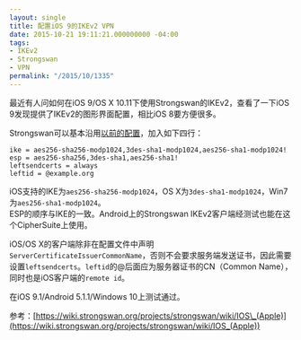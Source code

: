 ```yaml
---
layout: single
title: 配置iOS 9的IKEv2 VPN
date: 2015-10-21 19:11:21.000000000 -04:00
tags:
- IKEv2
- Strongswan
- VPN
permalink: "/2015/10/1335"
---
```

最近有人问如何在iOS 9/OS X 10.11下使用Strongswan的IKEv2，查看了一下iOS 9发现提供了IKEv2的图形界面配置，相比iOS 8要方便很多。

Strongswan可以基本沿用[以前的配置](/2011/10/724)，加入如下四行：

```
ike = aes256-sha256-modp1024,3des-sha1-modp1024,aes256-sha1-modp1024!  
esp = aes256-sha256,3des-sha1,aes256-sha1!  
leftsendcerts = always  
leftid = @example.org
```

iOS支持的IKE为`aes256-sha256-modp1024`，OS X为`3des-sha1-modp1024`，Win7为`aes256-sha1-modp1024`。  
ESP的顺序与IKE的一致。Android上的Strongswan IKEv2客户端经测试也能在这个CipherSuite上使用。

iOS/OS X的客户端除非在配置文件中声明`ServerCertificateIssuerCommonName`，否则不会要求服务端发送证书，因此需要设置`leftsendcerts`。`leftid`的@后面应为服务器证书的CN（Common Name），同时也是iOS客户端的`remote id`。

在iOS 9.1/Android 5.1.1/Windows 10上测试通过。

参考：[https://wiki.strongswan.org/projects/strongswan/wiki/IOS\_(Apple)](https://wiki.strongswan.org/projects/strongswan/wiki/IOS_(Apple))